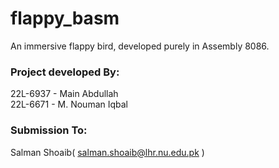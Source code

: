 # flappy_basm

An immersive flappy bird, developed purely in Assembly 8086. 

### Project developed By:  
22L-6937 - Main Abdullah  
22L-6671 - M. Nouman Iqbal  

### Submission To:  
Salman Shoaib( salman.shoaib@lhr.nu.edu.pk )

